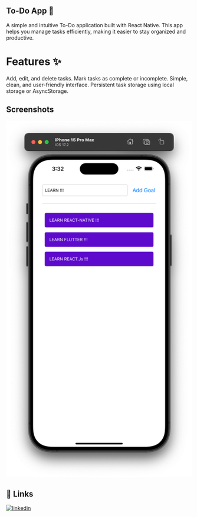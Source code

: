## To-Do App 📝
A simple and intuitive To-Do application built with React Native. This app helps you manage tasks efficiently, making it easier to stay organized and productive.

# Features ✨
Add, edit, and delete tasks.
Mark tasks as complete or incomplete.
Simple, clean, and user-friendly interface.
Persistent task storage using local storage or AsyncStorage.


## Screenshots

![App Screenshot](./screenshots/snap2.png)




## 🔗 Links

[![linkedin](https://img.shields.io/badge/linkedin-0A66C2?style=for-the-badge&logo=linkedin&logoColor=white)](https://www.linkedin.com/in/blessen-george30/)


